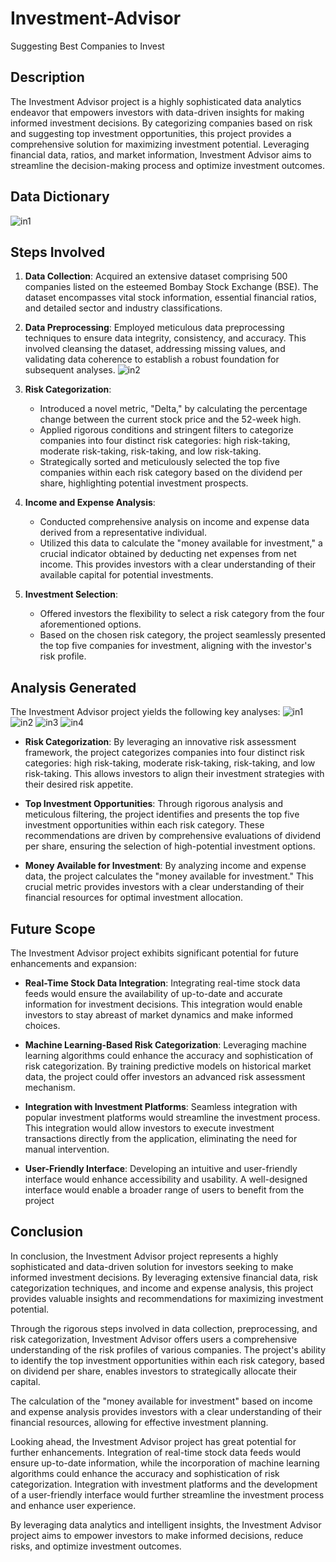 # Investment-Advisor
Suggesting Best Companies to Invest

## Description

The Investment Advisor project is a highly sophisticated data analytics endeavor that empowers investors with data-driven insights for making informed investment decisions. By categorizing companies based on risk and suggesting top investment opportunities, this project provides a comprehensive solution for maximizing investment potential. Leveraging financial data, ratios, and market information, Investment Advisor aims to streamline the decision-making process and optimize investment outcomes.

## Data Dictionary
![in1](https://github.com/PradiptaDey13/Investment-Advisor/assets/136356722/6bb17b70-b575-447d-a0a6-cdbedc5ad8ae)


## Steps Involved

1. **Data Collection**: Acquired an extensive dataset comprising 500 companies listed on the esteemed Bombay Stock Exchange (BSE). The dataset encompasses vital stock information, essential financial ratios, and detailed sector and industry classifications.

2. **Data Preprocessing**: Employed meticulous data preprocessing techniques to ensure data integrity, consistency, and accuracy. This involved cleansing the dataset, addressing missing values, and validating data coherence to establish a robust foundation for subsequent analyses.
![in2](https://github.com/PradiptaDey13/Investment-Advisor/assets/136356722/47f7daf1-97e0-4dbf-b186-4d530cbc7b24)


3. **Risk Categorization**:
   - Introduced a novel metric, "Delta," by calculating the percentage change between the current stock price and the 52-week high.
   - Applied rigorous conditions and stringent filters to categorize companies into four distinct risk categories: high risk-taking, moderate risk-taking, risk-taking, and low risk-taking.
   - Strategically sorted and meticulously selected the top five companies within each risk category based on the dividend per share, highlighting potential investment prospects.

4. **Income and Expense Analysis**:
   - Conducted comprehensive analysis on income and expense data derived from a representative individual.
   - Utilized this data to calculate the "money available for investment," a crucial indicator obtained by deducting net expenses from net income. This provides investors with a clear understanding of their available capital for potential investments.

5. **Investment Selection**:
   - Offered investors the flexibility to select a risk category from the four aforementioned options.
   - Based on the chosen risk category, the project seamlessly presented the top five companies for investment, aligning with the investor's risk profile.

## Analysis Generated

The Investment Advisor project yields the following key analyses:
![in1](https://github.com/PradiptaDey13/Investment-Advisor/assets/136356722/6e81dc3f-0daf-4432-b45d-4bda509bc306)
![in2](https://github.com/PradiptaDey13/Investment-Advisor/assets/136356722/fe50804b-367a-46d8-a4d6-756621c8d01c)
![in3](https://github.com/PradiptaDey13/Investment-Advisor/assets/136356722/f049835f-8ff7-4de5-bb7d-812f30fb854d)
![in4](https://github.com/PradiptaDey13/Investment-Advisor/assets/136356722/b5d191c0-a30a-4723-b804-55871ff3d0de)




- **Risk Categorization**: By leveraging an innovative risk assessment framework, the project categorizes companies into four distinct risk categories: high risk-taking, moderate risk-taking, risk-taking, and low risk-taking. This allows investors to align their investment strategies with their desired risk appetite.

- **Top Investment Opportunities**: Through rigorous analysis and meticulous filtering, the project identifies and presents the top five investment opportunities within each risk category. These recommendations are driven by comprehensive evaluations of dividend per share, ensuring the selection of high-potential investment options.

- **Money Available for Investment**: By analyzing income and expense data, the project calculates the "money available for investment." This crucial metric provides investors with a clear understanding of their financial resources for optimal investment allocation.

## Future Scope

The Investment Advisor project exhibits significant potential for future enhancements and expansion:

- **Real-Time Stock Data Integration**: Integrating real-time stock data feeds would ensure the availability of up-to-date and accurate information for investment decisions. This integration would enable investors to stay abreast of market dynamics and make informed choices.

- **Machine Learning-Based Risk Categorization**: Leveraging machine learning algorithms could enhance the accuracy and sophistication of risk categorization. By training predictive models on historical market data, the project could offer investors an advanced risk assessment mechanism.

- **Integration with Investment Platforms**: Seamless integration with popular investment platforms would streamline the investment process. This integration would allow investors to execute investment transactions directly from the application, eliminating the need for manual intervention.

- **User-Friendly Interface**: Developing an intuitive and user-friendly interface would enhance accessibility and usability. A well-designed interface would enable a broader range of users to benefit from the project
## Conclusion

In conclusion, the Investment Advisor project represents a highly sophisticated and data-driven solution for investors seeking to make informed investment decisions. By leveraging extensive financial data, risk categorization techniques, and income and expense analysis, this project provides valuable insights and recommendations for maximizing investment potential.

Through the rigorous steps involved in data collection, preprocessing, and risk categorization, Investment Advisor offers users a comprehensive understanding of the risk profiles of various companies. The project's ability to identify the top investment opportunities within each risk category, based on dividend per share, enables investors to strategically allocate their capital.

The calculation of the "money available for investment" based on income and expense analysis provides investors with a clear understanding of their financial resources, allowing for effective investment planning.

Looking ahead, the Investment Advisor project has great potential for further enhancements. Integration of real-time stock data feeds would ensure up-to-date information, while the incorporation of machine learning algorithms could enhance the accuracy and sophistication of risk categorization. Integration with investment platforms and the development of a user-friendly interface would further streamline the investment process and enhance user experience.

By leveraging data analytics and intelligent insights, the Investment Advisor project aims to empower investors to make informed decisions, reduce risks, and optimize investment outcomes.
